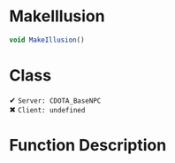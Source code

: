 # MakeIllusion
```js
void MakeIllusion()
```
# Class
✔ `Server: CDOTA_BaseNPC`  
✖ `Client: undefined`  

# Function Description

